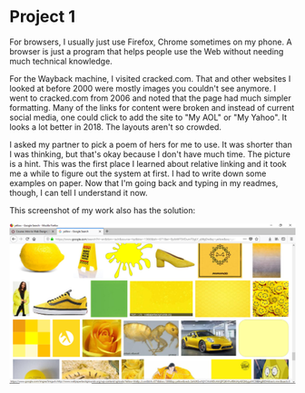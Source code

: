 # Project 1

For browsers, I usually just use Firefox, Chrome sometimes on my phone. A browser is just a program that helps people use the Web 
without needing much technical knowledge.

For the Wayback machine, I visited cracked.com. That and other websites I looked at before 2000 were mostly images you couldn't see anymore.
I went to cracked.com from 2006 and noted that the page had much simpler formatting. Many of the links for content were broken and 
instead of current social media, one could click to add the site to "My AOL" or "My Yahoo". It looks a lot better in 2018. The layouts 
aren't so crowded.

I asked my partner to pick a poem of hers for me to use. It was shorter than I was thinking, but that's okay because I don't have much time. 
The picture is a hint. This was the first place I learned about relative linking and it took me a while to figure out the system at first. I had to write down 
some examples on paper. Now that I'm going back and typing in my readmes, though, I can tell I understand it now.

This screenshot of my work also has the solution:

![Solution](./images/Capture.png)



